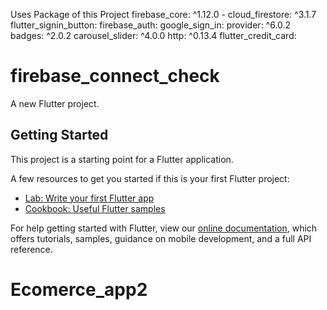 Uses Package of this Project
firebase_core: ^1.12.0 -
  cloud_firestore: ^3.1.7 
  flutter_signin_button: 
  firebase_auth: 
  google_sign_in: 
  provider: ^6.0.2
  badges: ^2.0.2 
  carousel_slider: ^4.0.0
  http: ^0.13.4
  flutter_credit_card: 









# firebase_connect_check

A new Flutter project.

## Getting Started

This project is a starting point for a Flutter application.

A few resources to get you started if this is your first Flutter project:

- [Lab: Write your first Flutter app](https://flutter.dev/docs/get-started/codelab)
- [Cookbook: Useful Flutter samples](https://flutter.dev/docs/cookbook)

For help getting started with Flutter, view our
[online documentation](https://flutter.dev/docs), which offers tutorials,
samples, guidance on mobile development, and a full API reference.
# Ecomerce_app2
